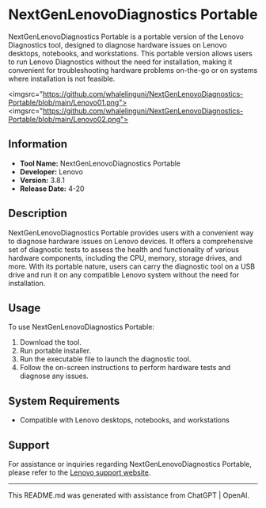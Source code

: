 # NextGenLenovoDiagnostics Portable

NextGenLenovoDiagnostics Portable is a portable version of the Lenovo Diagnostics tool, designed to diagnose hardware issues on Lenovo desktops, notebooks, and workstations. This portable version allows users to run Lenovo Diagnostics without the need for installation, making it convenient for troubleshooting hardware problems on-the-go or on systems where installation is not feasible.

<imgsrc="https://github.com/whalelinguni/NextGenLenovoDiagnostics-Portable/blob/main/Lenovo01.png">
<imgsrc="https://github.com/whalelinguni/NextGenLenovoDiagnostics-Portable/blob/main/Lenovo02.png">

## Information

- **Tool Name:** NextGenLenovoDiagnostics Portable
- **Developer:** Lenovo
- **Version:** 3.8.1
- **Release Date:** 4-20

## Description

NextGenLenovoDiagnostics Portable provides users with a convenient way to diagnose hardware issues on Lenovo devices. It offers a comprehensive set of diagnostic tests to assess the health and functionality of various hardware components, including the CPU, memory, storage drives, and more. With its portable nature, users can carry the diagnostic tool on a USB drive and run it on any compatible Lenovo system without the need for installation.

## Usage

To use NextGenLenovoDiagnostics Portable:

1. Download the tool.
2. Run portable installer.
3. Run the executable file to launch the diagnostic tool.
4. Follow the on-screen instructions to perform hardware tests and diagnose any issues.

## System Requirements

- Compatible with Lenovo desktops, notebooks, and workstations

## Support

For assistance or inquiries regarding NextGenLenovoDiagnostics Portable, please refer to the [Lenovo support website](https://support.lenovo.com/us/en/).

---
This README.md was generated with assistance from ChatGPT | OpenAI.

